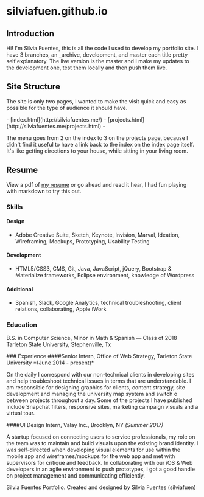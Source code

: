# silviafuen.github.io
## Introduction

<p>Hi! I'm Silvia Fuentes, this is all the code I used to develop my portfolio site. I have 3 branches,
an _archive, development, and master each title pretty self explanatory. The live version is the master and
I make my updates to the development one, test them locally and then push them live. </p>

## Site Structure
<p>The site is only two pages, I wanted to make the visit quick and easy as possible for the type of
audience it should have. </p>
- [index.html](http://silviafuentes.me/)
- [projects.html](http://silviafuentes.me/projects.html)
    - <p>The menu goes from 2 on the index to 3 on the projects page, because I didn't find it useful to have a link back
      to the index on the index page itself. It's like getting directions to your house, while sitting in your living room.</p>

## Resume
<span>View a pdf of [my resume](assets/silvia-fuentes-visual-designer-resume.pdf) or go ahead and read it hear, I had fun playing with markdown to try this out. </span>

### Skills
#### Design
 - Adobe Creative Suite, Sketch, Keynote, Invision, Marval, Ideation, Wireframing, Mockups, Prototyping, Usability Testing
#### Development
 - HTML5/CSS3, CMS, Git, Java, JavaScript, jQuery, Bootstrap & Materialize frameworks, Eclipse environment, knowledge of Wordpress

#### Additional
 - Spanish, Slack, Google Analytics, technical troubleshooting, client relations, collaborating, Apple iWork
### Education
 <p> B.S. in Computer Science, Minor in Math & Spanish — Class of 2018 <br>
 Tarleton State University, Stephenville, Tx </p>
### Experience
####Senior Intern, Office of Web Strategy, Tarleton State University
*(June 2014 - present)*
<p> On the daily I correspond with our non-technical clients in developing sites and help troubleshoot technical issues in terms that are understandable. I am responsible for designing graphics for clients, content strategy, site development and managing the university map system and switch o  between projects throughout a day. Some of the projects I have published include Snapchat filters, responsive sites, marketing campaign visuals and a virtual tour.</p>

####UI Design Intern, Valay Inc., Brooklyn, NY
*(Summer 2017)*
<p>A startup focused on connecting users to service professionals, my role on the team was to maintain and build visuals upon the existing brand identity. I was self-directed when developing visual elements for use within the mobile app and wireframes/mockups for the web app and met with supervisors for critique and feedback. In collaborating with our iOS & Web developers in an agile environment to push prototypes, I got a good handle on project management and communicating efficiently.</p>
<span>Silvia Fuentes Portfolio. Created and designed by Silvia Fuentes (silviafuen)</span>
